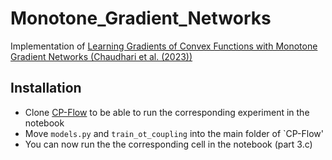 # Monotone_Gradient_Networks
Implementation of [Learning Gradients of Convex Functions with Monotone Gradient Networks (Chaudhari et al. (2023))](https://arxiv.org/abs/2301.10862)

## Installation
- Clone [CP-Flow](https://github.com/CW-Huang/CP-Flow) to be able to run the corresponding experiment in the notebook 
- Move `models.py` and `train_ot_coupling` into the main folder of `CP-Flow'
- You can now run the the corresponding cell in the notebook (part 3.c)

